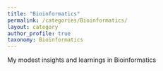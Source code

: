 ```yaml
---
title: "Bioinformatics"
permalink: /categories/Bioinformatics/
layout: category
author_profile: true
taxonomy: Bioinformatics
---
```


My modest insights and learnings in Bioinformatics